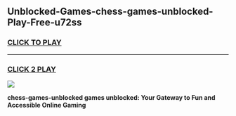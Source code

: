 
## Unblocked-Games-chess-games-unblocked-Play-Free-u72ss
<h3>
<a href="https://premium76.site?title=chess-games-unblocked&ref=10A">CLICK TO PLAY</a></h3>
<hr>

<h3>
<a href="https://premium76.site?title=chess-games-unblocked&ref=10A">CLICK 2 PLAY</a>
  
</h3>

<a href="https://premium76.site?title=chess-games-unblocked&ref=10A"><img src="https://clearcache.store/games.png"></a>


**chess-games-unblocked games unblocked: Your Gateway to Fun and Accessible Online Gaming**

